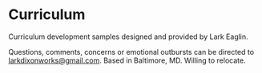 # Curriculum
Curriculum development samples designed and provided by Lark Eaglin.

Questions, comments, concerns or emotional outbursts can be directed to larkdixonworks@gmail.com.
Based in Baltimore, MD. Willing to relocate.

